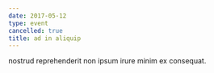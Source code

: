 ```yaml
---
date: 2017-05-12
type: event
cancelled: true
title: ad in aliquip
---
```

nostrud reprehenderit non ipsum irure minim ex consequat.